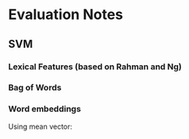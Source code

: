 # Evaluation Notes

## SVM

### Lexical Features (based on Rahman and Ng)


### Bag of Words


### Word embeddings

Using mean vector:
